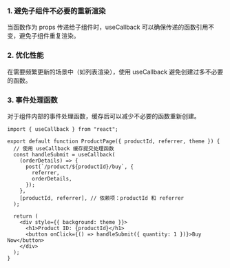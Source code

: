 ### 1. 避免子组件不必要的重新渲染

当函数作为 props 传递给子组件时，useCallback 可以确保传递的函数引用不变，避免子组件重复渲染。

### 2. 优化性能

在需要频繁更新的场景中（如列表渲染），使用 useCallback 避免创建过多不必要的函数。

### 3. 事件处理函数

对于组件内部的事件处理函数，缓存后可以减少不必要的函数重新创建。

```tsx
import { useCallback } from "react";

export default function ProductPage({ productId, referrer, theme }) {
  // 使用 useCallback 缓存提交处理函数
  const handleSubmit = useCallback(
    (orderDetails) => {
      post(`/product/${productId}/buy`, {
        referrer,
        orderDetails,
      });
    },
    [productId, referrer], // 依赖项：productId 和 referrer
  );

  return (
    <div style={{ background: theme }}>
      <h1>Product ID: {productId}</h1>
      <button onClick={() => handleSubmit({ quantity: 1 })}>Buy Now</button>
    </div>
  );
}
```
